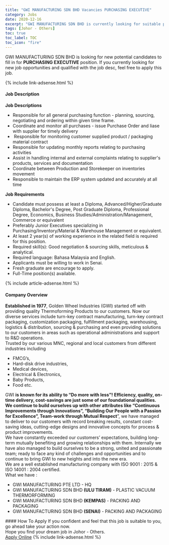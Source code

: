 ```yaml
---
title: "GWI MANUFACTURING SDN BHD Vacancies PURCHASING EXECUTIVE" 
category: Jobs 
date: 2020-12-16 
excerpt: "GWI MANUFACTURING SDN BHD is currently looking for suitable person to fill in the PURCHASING EXECUTIVE which positioned at Johor - Others" 
tags: [Johor - Others] 
toc: true 
toc_label: TOC 
toc_icon: "fire" 
--- 
```


<p>GWI MANUFACTURING SDN BHD is looking for new potential candidates to fill in for <b>PURCHASING EXECUTIVE</b> position. If you currently looking for new job opportunities and qualified with the job desc, feel free to apply this job.
</p>{% include link-adsense.html %} 
<div><div><div><h4>Job Description</h4></div></div><div><div><span><div><p><strong>Job Descriptions</strong></p><ul><li>Responsible for all general purchasing function - planning, sourcing, negotiating and ordering within given time frame.</li><li>Coordinate and monitor all purchases - issue Purchase Order and liase with supplier for timely delivery</li><li>&#160;Responsible for monitoring customer supplied product / packaging material contract</li><li>Responsible for updating monthly reports relating to purchasing activities</li><li>Assist in handling internal and external complaints relating to supplier's products, services and documentation</li><li>Coordinate between Production and Storekeeper on inventories movement</li><li>Responsible to maintain the ERP system updated and accurately at all time</li></ul><p><strong>Job Requirements</strong></p><ul><li>Candidate must possess at least a Diploma, Advanced/Higher/Graduate Diploma, Bachelor's Degree, Post Graduate Diploma, Professional Degree, Economics, Business Studies/Administration/Management, Commerce or equivalent</li><li>Preferably Junior Executives specializing in Purchasing/Inventory/Material &amp; Warehouse Management or equivalent.</li><li>At least 2 year(s) of working experience in the related field is required for this position.</li><li>Required skill(s): Good negotiation &amp; sourcing skills, meticulous &amp; analytical.</li><li>Required language:&#160;Bahasa Malaysia and English.</li><li>Applicants must be willing to work in Senai.</li><li>Fresh graduate are encourage to apply.</li><li>Full-Time position(s) available.</li></ul></div></span></div></div></div> 
{% include article-adsense.html %} 
<div><div><div><h4>Company Overview</h4></div></div><div><div><span><div><div>
<div><strong>Established in 1977</strong>, Golden Wheel Industries (GWI) started off with providing quality Thermoforming Products to our customers. Now our diverse services include turn-key contract manufacturing, turn-key contract packaging, customization packaging, fulfillment packaging, warehousing, logistics &amp; distribution, sourcing &amp; purchasing and even providing solutions to our customers in areas such as operational administrations and support to R&amp;D operations.</div>
<div>Trusted by our various MNC, regional and local customers from different industries including</div>
<ul>
<li>FMCG&#8217;s,</li>
<li>Hard-disk drive industries,</li>
<li>Medical devices,</li>
<li>Electrical &amp; Electronics,</li>
<li>Baby Products,</li>
<li>Food etc.</li>
</ul>
<div>GWI <strong>is known for its ability to &#8220;Do more with less&#8221;!</strong> <strong>Efficiency, quality, on-time delivery, cost-savings are just some of our foundational qualities.</strong></div>
<div><strong>We continue to build ourselves up with other attributes like &#8220;Continuous Improvements through Innovations&#8221;, &#8220;Building Our People with a Passion for Excellence&#8221;, Team-work through Mutual Respect</strong>&#8221;, we have managed to deliver to our customers with record breaking results, constant cost-saving ideas, cutting-edge designs and innovative concepts for process &amp; product improvements.</div>
<div>We have constantly exceeded our customers&#8217; expectations, building long-term mutually benefiting and growing relationships with them. Internally we have also managed to build ourselves to be a strong, united and passionate team; ready to face any kind of challenges and opportunities and to continue to bring GWI to new heights and into the new era.</div>
</div>
<div>We are a well established manufacturing company with ISO 9001 : 2015 &amp; ISO 14001 : 2004 certified.</div>
<div>What we have :</div>
<ul>
<li>GWI MANUFACTURING PTE LTD - HQ</li>
<li>GWI MANUFACTURING SDN BHD <strong>(ULU TIRAM)</strong> - PLASTIC VACUUM THERMORFORMING</li>
<li>GWI MANUFACTURING SDN BHD <strong>(KEMPAS)</strong> - PACKING AND PACKAGING</li>
<li>GWI MANUFACTURING SDN BHD <strong>(SENAI)</strong> - PACKING AND PACKAGING</li>
</ul></div></span></div></div></div> 
#### How To Apply 
If you confident and feel that this job is suitable to you, go ahead take your action now. <br/> 
Hope you find your dream job in Johor - Others. <br/> 
<a href="https://www.jobstreet.com.my/en/job/purchasing-executive-4444327?jobId=jobstreet-my-job-4444327&sectionRank=4&token=0~857be0d2-4c99-4c85-b745-70acf10a1bcf&fr=SRP%20View%20In%20New%20Ta" class="btn btn--info" target="_blank" rel="nofollow noopenner">Apply Online</a> 
{% include link-adsense.html %} 
